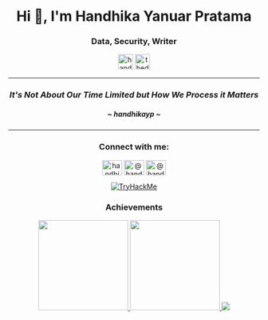 <h1 align="center">Hi 👋, I'm Handhika Yanuar Pratama</h1>
<h3 align="center">Data, Security, Writer</h3>

<p align="center"> <a href="https://twitter.com/handhikayp" target="blank"><img src="https://img.shields.io/twitter/follow/handhikayp?logo=twitter&style=for-the-badge" alt="handhikayp" height=30/></a> <img src="https://komarev.com/ghpvc/?username=thedreamer911&label=Profile%20views&color=0e75b6&style=flat" alt="thedreamer911" height=30 /> </p>

  
<div align="center">  
  <hr>
  <h3><i> It's Not About Our Time Limited but How We Process it Matters </i></h3>
  <h5> ~ handhikayp ~ </h5>
  <hr>
  <h3 align="center">Connect with me:</h3>
    <p align="center">
    <a href="https://twitter.com/handhikayp" target="blank"><img align="center" src="https://raw.githubusercontent.com/rahuldkjain/github-profile-readme-generator/master/src/images/icons/Social/twitter.svg" alt="handhikayp" height="30" width="40" /></a>
    <a href="https://linkedin.com/in/@handhikayp" target="blank"><img align="center" src="https://raw.githubusercontent.com/rahuldkjain/github-profile-readme-generator/master/src/images/icons/Social/linked-in-alt.svg" alt="@handhikayp" height="30" width="40" /></a>
    <a href="https://medium.com/@handhikayp" target="blank"><img align="center" src="https://raw.githubusercontent.com/rahuldkjain/github-profile-readme-generator/master/src/images/icons/Social/medium.svg" alt="@handhikayp" height="30" width="40" /></a>
    </p> 
      <p align="center">  
    <a href="https://tryhackme.com/p/scarletpark" target="blank"><img src="https://tryhackme-badges.s3.amazonaws.com/scarletpark.png" alt="TryHackMe"></a>
  </p>
</div>
  
<div align="center">
  <h3 align="center">Achievements</h3>
  <a href="https://github.com/theDreamer911">
   <img height="180em" src="https://github-readme-stats-git-masterrstaa-rickstaa.vercel.app/api?username=theDreamer911&&show_icons=true&theme=aura&include_all_commits=true"/>
   <img height="180em" src="https://github-readme-stats-git-masterrstaa-rickstaa.vercel.app/api/top-langs/?username=theDreamer911&hide=jupyter%20notebook,handlebars,kvlang,purebasic&layout=compact&langs_count=7&theme=aura"/>
  </a>
  
  <img src="https://www.holopin.me/thedreamer911"/>
  
</div>



